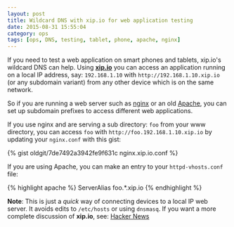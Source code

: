 ```yaml
---
layout: post
title: Wildcard DNS with xip.io for web application testing
date: 2015-08-31 15:55:04
category: ops
tags: [ops, DNS, testing, tablet, phone, apache, nginx]
---
```

If you need to test a web application on smart phones and tablets,
xip.io's wildcard DNS can help. Using **[xip.io](http://xip.io/)** you can access an application
running on a local IP address, say: `192.168.1.10` with `http://192.168.1.10.xip.io` (or any
subdomain variant) from any other device which is on the same network.

So if you are running a web server such as [nginx](http://wiki.nginx.org/Main) or
an old [Apache](http://httpd.apache.org/), you can set up subdomain prefixes to access
different web applications.

If you use nginx and are serving a sub directory: `foo` from your www directory, you can access
`foo` with `http://foo.192.168.1.10.xip.io` by updating your `nginx.conf` with this gist:

{% gist oldgit/7de7492a3942fe9f631c nginx.xip.io.conf %}

If you are using Apache, you can make an entry to your `httpd-vhosts.conf` file:

{% highlight apache %}
ServerAlias foo.*.xip.io
{% endhighlight %}

**Note**: This is just a *quick* way of connecting devices to a local IP web server.
It avoids edits to `/etc/hosts` or using `dnsmasq`.
If you want a more complete discussion of **xip.io**, see: [Hacker News](https://news.ycombinator.com/item?id=7732457)
